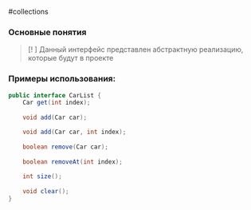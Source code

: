 #collections 
### Основные понятия

>[! ] Данный интерфейс представлен абстрактную реализацию, которые будут в проекте
### Примеры использования:

```java
public interface CarList {  
    Car get(int index);  
  
    void add(Car car);  

	void add(Car car, int index);
  
    boolean remove(Car car);  
  
    boolean removeAt(int index);  
  
    int size();  
  
    void clear();  
}
```

